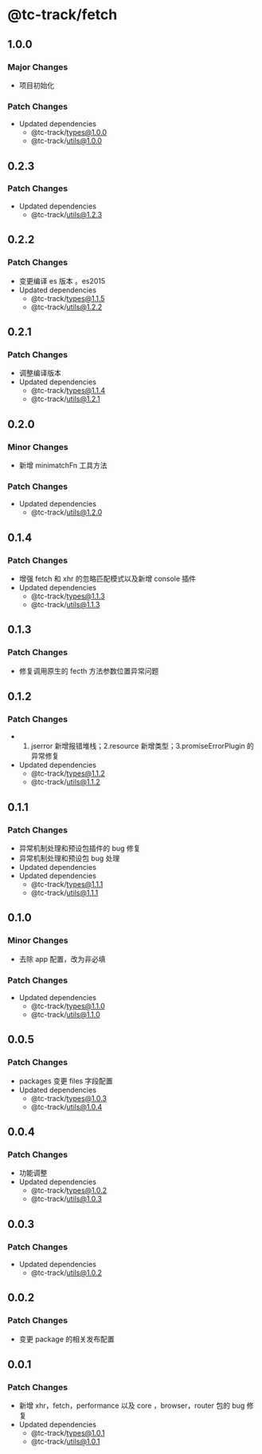# @tc-track/fetch

## 1.0.0

### Major Changes

-   项目初始化

### Patch Changes

-   Updated dependencies
    -   @tc-track/types@1.0.0
    -   @tc-track/utils@1.0.0

## 0.2.3

### Patch Changes

-   Updated dependencies
    -   @tc-track/utils@1.2.3

## 0.2.2

### Patch Changes

-   变更编译 es 版本 。es2015
-   Updated dependencies
    -   @tc-track/types@1.1.5
    -   @tc-track/utils@1.2.2

## 0.2.1

### Patch Changes

-   调整编译版本
-   Updated dependencies
    -   @tc-track/types@1.1.4
    -   @tc-track/utils@1.2.1

## 0.2.0

### Minor Changes

-   新增 minimatchFn 工具方法

### Patch Changes

-   Updated dependencies
    -   @tc-track/utils@1.2.0

## 0.1.4

### Patch Changes

-   增强 fetch 和 xhr 的忽略匹配模式以及新增 console 插件
-   Updated dependencies
    -   @tc-track/types@1.1.3
    -   @tc-track/utils@1.1.3

## 0.1.3

### Patch Changes

-   修复调用原生的 fecth 方法参数位置异常问题

## 0.1.2

### Patch Changes

-   1. jserror 新增报错堆栈；2.resource 新增类型；3.promiseErrorPlugin 的异常修复
-   Updated dependencies
    -   @tc-track/types@1.1.2
    -   @tc-track/utils@1.1.2

## 0.1.1

### Patch Changes

-   异常机制处理和预设包插件的 bug 修复
-   异常机制处理和预设包 bug 处理
-   Updated dependencies
-   Updated dependencies
    -   @tc-track/types@1.1.1
    -   @tc-track/utils@1.1.1

## 0.1.0

### Minor Changes

-   去除 app 配置，改为非必填

### Patch Changes

-   Updated dependencies
    -   @tc-track/types@1.1.0
    -   @tc-track/utils@1.1.0

## 0.0.5

### Patch Changes

-   packages 变更 files 字段配置
-   Updated dependencies
    -   @tc-track/types@1.0.3
    -   @tc-track/utils@1.0.4

## 0.0.4

### Patch Changes

-   功能调整
-   Updated dependencies
    -   @tc-track/types@1.0.2
    -   @tc-track/utils@1.0.3

## 0.0.3

### Patch Changes

-   Updated dependencies
    -   @tc-track/utils@1.0.2

## 0.0.2

### Patch Changes

-   变更 package 的相关发布配置

## 0.0.1

### Patch Changes

-   新增 xhr，fetch，performance 以及 core ，browser，router 包的 bug 修复
-   Updated dependencies
    -   @tc-track/types@1.0.1
    -   @tc-track/utils@1.0.1
